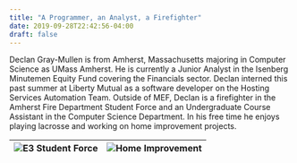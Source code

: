 ```yaml
---
title: "A Programmer, an Analyst, a Firefighter"
date: 2019-09-28T22:42:56-04:00
draft: false
---
```


Declan Gray-Mullen is from Amherst, Massachusetts majoring in Computer Science as UMass Amherst. He is currently a Junior Analyst in the Isenberg Minutemen Equity Fund covering the Financials sector. Declan interned this past summer at Liberty Mutual as a software developer on the Hosting Services Automation Team. Outside of MEF, Declan is a firefighter in the Amherst Fire Department Student Force and an Undergraduate Course Assistant in the Computer Science Department. In his free time he enjoys playing lacrosse and working on home improvement projects. 

![E3 Student Force](/images/E3picture.jpg) | ![Home Improvement](/images/homeimprovement.jpg)
------------ | -------------